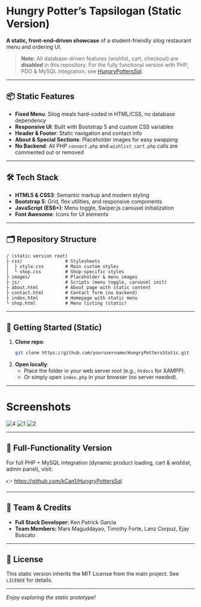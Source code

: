# Hungry Potter’s Tapsilogan (Static Version)

**A static, front-end–driven showcase** of a student-friendly silog restaurant menu and ordering UI.

> **Note:** All database-driven features (wishlist, cart, checkout) are **disabled** in this repository. For the fully functional version with PHP, PDO & MySQL integration, see [HungryPottersSql](https://github.com/kCan1/HungryPottersSql).

---

## 📦 Static Features

- **Fixed Menu**: Silog meals hard-coded in HTML/CSS, no database dependency
- **Responsive UI**: Built with Bootstrap 5 and custom CSS variables
- **Header & Footer**: Static navigation and contact info
- **About & Special Sections**: Placeholder images for easy swapping
- **No Backend**: All PHP `connect.php` and `wishlist_cart.php` calls are commented out or removed

---

## 🛠️ Tech Stack

- **HTML5 & CSS3**: Semantic markup and modern styling
- **Bootstrap 5**: Grid, flex utilities, and responsive components
- **JavaScript (ES6+)**: Menu toggle, Swiper.js carousel initialization
- **Font Awesome**: Icons for UI elements

---

## 🗂️ Repository Structure

```
/ (static version root)
├ css/                # Stylesheets
│  ├ style.css        # Main custom styles
│  └ shop.css         # Shop-specific styles
├ images/             # Placeholder & menu images
├ js/                 # Scripts (menu toggle, carousel init)
├ about.html          # About page with static content
├ contact.html        # Contact form (no backend)
├ index.html          # Homepage with static menu
└ shop.html           # Menu listing (static)
```

---

## 🚀 Getting Started (Static)

1. **Clone repo**:
   ```bash
   git clone https://github.com/yourusername/HungryPottersStatic.git
   ```
2. **Open locally**:
   - Place the folder in your web server root (e.g., `htdocs` for XAMPP).
   - Or simply open `index.php` in your browser (no server needed).

---

# Screenshots

![4](https://github.com/user-attachments/assets/e71decbd-e29f-40b9-8fb3-97d261cb538c)
![1](https://github.com/user-attachments/assets/811230a3-24c4-4043-8b6c-7d2aeecd4fc4)
![2](https://github.com/user-attachments/assets/252dc998-c15e-454e-b547-88caa8580866)


---

## 🔗 Full-Functionality Version

For full PHP + MySQL integration (dynamic product loading, cart & wishlist, admin panel), visit:

👉 https://github.com/kCan1/HungryPottersSql

---

## 👥 Team & Credits

- **Full Stack Developer:** Ken Patrick Garcia 
- **Team Members:** Mars Maguddayao, Timothy Forte, Lanz Corpuz, Ejay Buscato

---

## 📄 License

This static version inherits the MIT License from the main project. See `LICENSE` for details.

---

*Enjoy exploring the static prototype!*
